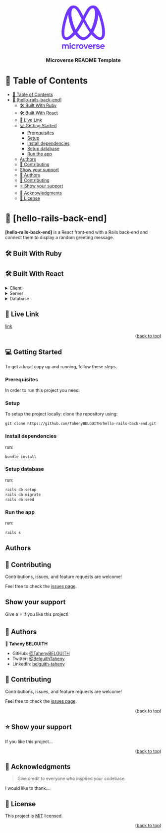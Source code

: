 <a name="readme-top"></a>
<div align="center">
  <img src="murple_logo.png" alt="logo" width="140"  height="auto" />
  <br/>

  <h3><b>Microverse README Template</b></h3>

</div>

<!-- TABLE OF CONTENTS -->

# 📗 Table of Contents

- [📗 Table of Contents](#-table-of-contents)
- [📖 \[hello-rails-back-end\] ](#-hello-rails-back-end-)
  - [🛠 Built With Ruby](#-built-with-ruby)
  - [🛠 Built With React](#-built-with-react)
  - [🚀 Live Link ](#-live-link-)
  - [💻 Getting Started ](#-getting-started-)
    - [Prerequisites](#prerequisites)
    - [Setup](#setup)
    - [Install dependencies](#install-dependencies)
    - [Setup database](#setup-database)
    - [Run the app](#run-the-app)
  - [Authors](#authors)
  - [🤝 Contributing](#-contributing)
  - [Show your support](#show-your-support)
  - [👥 Authors ](#-authors-)
  - [🤝 Contributing ](#-contributing-)
  - [⭐️ Show your support ](#️-show-your-support-)
  - [🙏 Acknowledgments ](#-acknowledgments-)
  - [📝 License ](#-license-)

<!-- PROJECT DESCRIPTION -->

# 📖 [hello-rails-back-end] <a name="about-project"></a>

**[hello-rails-back-end]** is a React front-end with a Rails back-end and connect them to display a random greeting message.


## 🛠 Built With <a name="built-with">Ruby</a>
## 🛠 Built With <a name="built-with">React</a>


<details>
  <summary>Client</summary>
  <ul>
    <li><a href="https://reactjs.org/">React.js</a></li>
  </ul>
</details>

<details>
  <summary>Server</summary>
  <ul>
    <li><a href="https://expressjs.com/">Rails</a></li>
  </ul>
</details>

<details>
<summary>Database</summary>
  <ul>
    <li><a href="https://www.postgresql.org/">PostgreSQL</a></li>
  </ul>
</details>

## 🚀 Live Link <a name="live-demo"></a>

[link](https://github.com/TahenyBELGUITH/hello-react-front-end/tree/greeating)

<p align="right">(<a href="#readme-top">back to top</a>)</p>

<!-- GETTING STARTED -->

## 💻 Getting Started <a name="getting-started"></a>


To get a local copy up and running, follow these steps.

### Prerequisites

In order to run this project you need:

### Setup

To setup the project locally: clone the repository using:

```
git clone https://github.com/TahenyBELGUITH/hello-rails-back-end.git
```

### Install dependencies
run:
```
bundle install
```

### Setup database
run:
```
rails db:setup
rails db:migrate
rails db:seed
```

### Run the app
run:
```
rails s
```

## Authors


## 🤝 Contributing

Contributions, issues, and feature requests are welcome!

Feel free to check the [issues page](../../issues/).

## Show your support

Give a ⭐️ if you like this project!
## 👥 Authors <a name="authors"></a>

👤 **Taheny BELGUITH**

- GitHub: [@TahenyBELGUITH](https://github.com/TahenyBELGUITH)
- Twitter: [@BelguithTaheny](https://twitter.com/BelguithTaheny)
- LinkedIn: [belguith-taheny](https://www.linkedin.com/in/belguith-taheny/)

## 🤝 Contributing <a name="contributing"></a>

Contributions, issues, and feature requests are welcome!

Feel free to check the [issues page](../../issues/).

<p align="right">(<a href="#readme-top">back to top</a>)</p>

<!-- SUPPORT -->

## ⭐️ Show your support <a name="support"></a>


If you like this project...

<p align="right">(<a href="#readme-top">back to top</a>)</p>

<!-- ACKNOWLEDGEMENTS -->

## 🙏 Acknowledgments <a name="acknowledgements"></a>

> Give credit to everyone who inspired your codebase.

I would like to thank...


## 📝 License <a name="license"></a>

This project is [MIT](./LICENSE) licensed.
<p align="right">(<a href="#readme-top">back to top</a>)</p>










